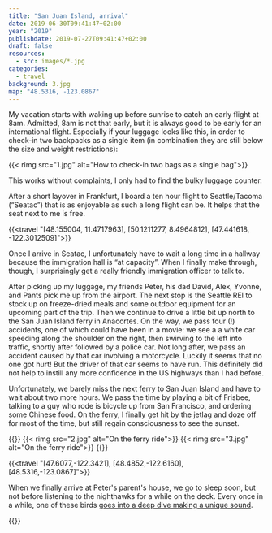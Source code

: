 ```yaml
---
title: "San Juan Island, arrival"
date: 2019-06-30T09:41:47+02:00
year: "2019"
publishdate: 2019-07-27T09:41:47+02:00
draft: false
resources:
  - src: images/*.jpg
categories:
  - travel
background: 3.jpg
map: "48.5316, -123.0867"
---
```


My vacation starts with waking up before sunrise to catch an early flight at
8am. Admitted, 8am is not that early, but it is always good to be early for an
international flight. Especially if your luggage looks like this, in order to
check-in two backpacks as a single item (in combination they are still below
the size and weight restrictions):

<!--more-->

{{< rimg src="1.jpg" alt="How to check-in two bags as a single bag">}}

This works without complaints, I only had to find the bulky luggage counter.

After a short layover in Frankfurt, I board a ten hour flight to Seattle/Tacoma
(“Seatac”) that is as enjoyable as such a long flight can be. It helps that the
seat next to me is free.

{{<travel "[48.155004, 11.4717963], [50.1211277, 8.4964812], [47.441618, -122.3012509]">}}

Once I arrive in Seatac, I unfortunately have to wait a long time in a hallway
because the immigration hall is “at capacity”. When I finally make through,
though, I surprisingly get a really friendly immigration officer to talk to.

After picking up my luggage, my friends Peter, his dad David, Alex, Yvonne, and
Pants pick me up from the airport. The next stop is the Seattle REI to stock up
on freeze-dried meals and some outdoor equipment for an upcoming part of the
trip. Then we continue to drive a little bit up north to the San Juan Island
ferry in Anacortes. On the way, we pass four (!) accidents, one of which could
have been in a movie: we see a a white car speeding along the shoulder on the
right, then swirving to the left into traffic, shortly after followed by
a police car. Not long after, we pass an accident caused by that car involving
a motorcycle. Luckily it seems that no one got hurt! But the driver of that car
seems to have run. This definitely did not help to instill any more confidence
in the US highways than I had before.

Unfortunately, we barely miss the next ferry to San Juan Island and have to wait
about two more hours. We pass the time by playing a bit of Frisbee, talking to
a guy who rode is bicycle up from San Francisco, and ordering some Chinese food.
On the ferry, I finally get hit by the jetlag and doze off for most of the time,
but still regain consciousness to see the sunset.

{{<gallery>}}
{{< rimg src="2.jpg" alt="On the ferry ride">}}
{{< rimg src="3.jpg" alt="On the ferry ride">}}
{{</gallery>}}

{{<travel "[47.6077,-122.3421], [48.4852,-122.6160], [48.5316,-123.0867]">}}

When we finally arrive at Peter's parent's house, we go to sleep soon, but not
before listening to the nighthawks for a while on the deck. Every once in
a while, one of these birds [goes into a deep dive making a unique
sound](https://youtu.be/E-_CDXH9qhY).

{{<nextday>}}
